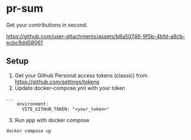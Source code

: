 # pr-sum

Get your contributions in second.

https://github.com/user-attachments/assets/b8a50746-9f5b-4bfd-a8cb-ecbc9dd58061

## Setup
1. Get your Github Personal access tokens (classic) from https://github.com/settings/tokens
2. Update docker-compose.yml with your token
```
...
    environment: 
      VITE_GITHUB_TOKEN: "<your_token>"
```

3. Run app with docker compose
```
docker compose up
```





